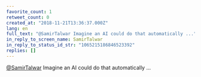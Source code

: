 ```yaml
---
favorite_count: 1
retweet_count: 0
created_at: "2018-11-21T13:36:37.000Z"
lang: en
full_text: "@SamirTalwar Imagine an AI could do that automatically ..."
in_reply_to_screen_name: SamirTalwar
in_reply_to_status_id_str: "1065215186846523392"
replies: []
---
```


[@SamirTalwar](https://twitter.com/SamirTalwar) Imagine an AI could do that
automatically ...
